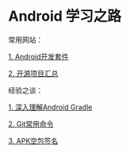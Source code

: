 # Android 学习之路
 常用网站：<p>  [ 1. Android开发套件 ]( http://www.androiddevtools.cn/ )
  
  [ 2. 开源项目汇总 ]( https://github.com/Trinea/android-open-project )


经验之谈：<p> [ 1. 深入理解Android Gradle ](https://github.com/gf5353/Diary/blob/master/%E6%B7%B1%E5%85%A5%E7%90%86%E8%A7%A3AndroidGradle.md )
 
 [ 2. Git常用命令 ](https://github.com/gf5353/Diary/blob/master/Git%E5%B8%B8%E7%94%A8%E5%91%BD%E4%BB%A4.md )

 [ 3. APK空包签名 ](https://github.com/gf5353/Diary/blob/master/APK%E7%A9%BA%E5%8C%85%E7%AD%BE%E5%90%8D.md )

 